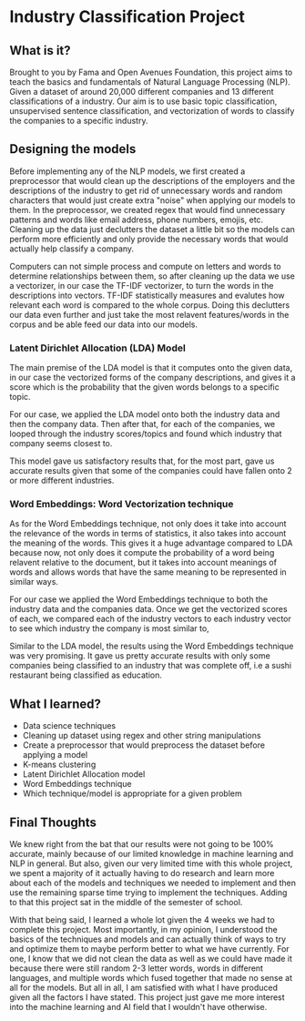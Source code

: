 # Industry Classification Project

## What is it?

Brought to you by Fama and Open Avenues Foundation, this project aims to teach the basics and fundamentals of Natural Language Processing (NLP).
Given a dataset of around 20,000 different companies and 13 different classifications of a industry. 
Our aim is to use basic topic classification, unsupervised sentence classification, and vectorization of words to classify the companies to a specific industry.

## Designing the models

Before implementing any of the NLP models, we first created a preprocessor that would clean up the descriptions of the employers and the descriptions of the industry 
to get rid of unnecessary words and random characters that would just create extra "noise" when applying our models to them.
In the preprocessor, we created regex that would find unnecessary patterns and words like email address, phone numbers, emojis, etc.
Cleaning up the data just declutters the dataset a little bit so the models can perform more efficiently and only provide the necessary words that would actually help classify a company.

Computers can not simple process and compute on letters and words to determine relationships between them, so after cleaning up the data we use a 
vectorizer, in our case the TF-IDF vectorizer, to turn the words in the descriptions into vectors. TF-IDF statistically measures and evalutes 
how relevant each word is compared to the whole corpus. Doing this declutters our data even further and just take the most relavent features/words
in the corpus and be able feed our data into our models. 

### Latent Dirichlet Allocation (LDA) Model

The main premise of the LDA model is that it computes onto the given data, in our case the vectorized forms of the company descriptions,
and gives it a score which is the probability that the given words belongs to a specific topic. 

For our case, we applied the LDA model onto both the industry data and then the company data. 
Then after that, for each of the companies, we looped through the industry scores/topics and found which industry that company seems closest to.

This model gave us satisfactory results that, for the most part, gave us accurate results given that some of the companies could have fallen 
onto 2 or more different industries.

### Word Embeddings: Word Vectorization technique

As for the Word Embeddings technique, not only does it take into account the relevance of the words in terms of statistics, 
it also takes into account the meaning of the words. This gives it a huge advantage compared to LDA because now, not only does it
compute the probability of a word being relavent relative to the document, but it takes into account meanings of words and allows 
words that have the same meaning to be represented in similar ways.

For our case we applied the Word Embeddings technique to both the industry data and the companies data. Once we get the vectorized scores of each,
we compared each of the industry vectors to each industry vector to see which industry the company is most similar to,

Similar to the LDA model, the results using the Word Embeddings technique was very promising. It gave us pretty accurate results with only some companies
being classified to an industry that was complete off, i.e a sushi restaurant being classified as education.

## What I learned?

- Data science techniques
- Cleaning up dataset using regex and other string manipulations
- Create a preprocessor that would preprocess the dataset before applying a model
- K-means clustering
- Latent Dirichlet Allocation model
- Word Embeddings technique
- Which technique/model is appropriate for a given problem


## Final Thoughts

We knew right from the bat that our results were not going to be 100% accurate, mainly because of our limited knowledge in machine learning and 
NLP in general. But also, given our very limited time with this whole project, we spent a majority of it actually having to do research and learn
more about each of the models and techniques we needed to implement and then use the remaining sparse time trying to implement the techniques. Adding
to that this project sat in the middle of the semester of school.

With that being said, I learned a whole lot given the 4 weeks we had to complete this project. Most importantly, in my opinion, I understood the basics
of the techniques and models and can actually think of ways to try and optimize them to maybe perform better to what we have currently. For one, I know that
we did not clean the data as well as we could have made it because there were still random 2-3 letter words, words in different languages, and multiple
words which fused together that made no sense at all for the models. But all in all, I am satisfied with what I have produced given all the factors 
I have stated. This project just gave me more interest into the machine learning and AI field that I wouldn't have otherwise.

